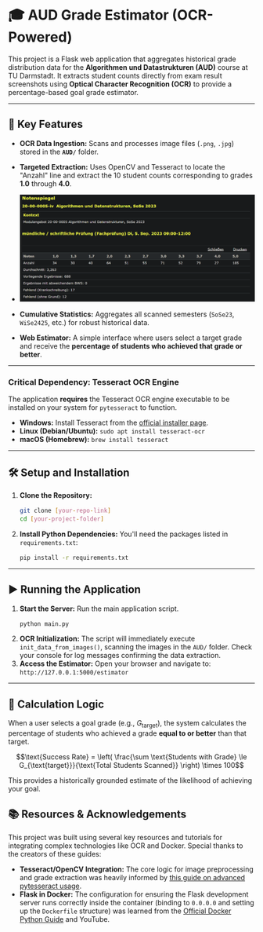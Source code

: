 # 🎓 AUD Grade Estimator (OCR-Powered)

This project is a Flask web application that aggregates historical grade distribution data for the **Algorithmen und Datastrukturen (AUD)** course at TU Darmstadt. It extracts student counts directly from exam result screenshots using **Optical Character Recognition (OCR)** to provide a percentage-based goal grade estimator.

---

## 🚀 Key Features

* **OCR Data Ingestion:** Scans and processes image files (`.png`, `.jpg`) stored in the **`AUD/`** folder.
* **Targeted Extraction:** Uses OpenCV and Tesseract to locate the "Anzahl" line and extract the 10 student counts corresponding to grades **1.0** through **4.0**.
* ![Leistungsspiegel](AUD/SoSe23.png)

* **Cumulative Statistics:** Aggregates all scanned semesters (`SoSe23`, `WiSe2425`, etc.) for robust historical data.
* **Web Estimator:** A simple interface where users select a target grade and receive the **percentage of students who achieved that grade or better**.

---

### Critical Dependency: Tesseract OCR Engine

The application **requires** the Tesseract OCR engine executable to be installed on your system for `pytesseract` to function.

* **Windows:** Install Tesseract from the [official installer page](https://github.com/UB-Mannheim/tesseract/wiki).
* **Linux (Debian/Ubuntu):** `sudo apt install tesseract-ocr`
* **macOS (Homebrew):** `brew install tesseract`

---

## 🛠️ Setup and Installation

1.  **Clone the Repository:**
    ```bash
    git clone [your-repo-link]
    cd [your-project-folder]
    ```

2.  **Install Python Dependencies:**
    You'll need the packages listed in `requirements.txt`:
    ```bash
    pip install -r requirements.txt
    ```

---

## ▶️ Running the Application

1.  **Start the Server:** Run the main application script.
    ```bash
    python main.py
    ```
2.  **OCR Initialization:** The script will immediately execute `init_data_from_images()`, scanning the images in the `AUD/` folder. Check your console for log messages confirming the data extraction.
3.  **Access the Estimator:** Open your browser and navigate to:
    `http://127.0.0.1:5000/estimator`

---

## 🧠 Calculation Logic

When a user selects a goal grade (e.g., $G_{\text{target}}$), the system calculates the percentage of students who achieved a grade **equal to or better** than that target.

$$\text{Success Rate} = \left( \frac{\sum \text{Students with Grade} \le G_{\text{target}}}{\text{Total Students Scanned}} \right) \times 100$$

This provides a historically grounded estimate of the likelihood of achieving your goal.

## 📚 Resources & Acknowledgements

This project was built using several key resources and tutorials for integrating complex technologies like OCR and Docker. Special thanks to the creators of these guides:

- **Tesseract/OpenCV Integration:** The core logic for image preprocessing and grade extraction was heavily informed by [this guide on advanced pytesseract usage](https://nanonets.com/blog/ocr-with-tesseract/).
- **Flask in Docker:** The configuration for ensuring the Flask development server runs correctly inside the container (binding to `0.0.0.0` and setting up the `Dockerfile` structure) was learned from the [Official Docker Python Guide](https://docs.docker.com/language/python/) and YouTube.

